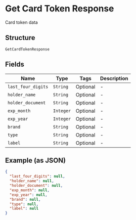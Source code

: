 
# Get Card Token Response

Card token data

## Structure

`GetCardTokenResponse`

## Fields

| Name | Type | Tags | Description |
|  --- | --- | --- | --- |
| `last_four_digits` | `String` | Optional | - |
| `holder_name` | `String` | Optional | - |
| `holder_document` | `String` | Optional | - |
| `exp_month` | `Integer` | Optional | - |
| `exp_year` | `Integer` | Optional | - |
| `brand` | `String` | Optional | - |
| `type` | `String` | Optional | - |
| `label` | `String` | Optional | - |

## Example (as JSON)

```json
{
  "last_four_digits": null,
  "holder_name": null,
  "holder_document": null,
  "exp_month": null,
  "exp_year": null,
  "brand": null,
  "type": null,
  "label": null
}
```

